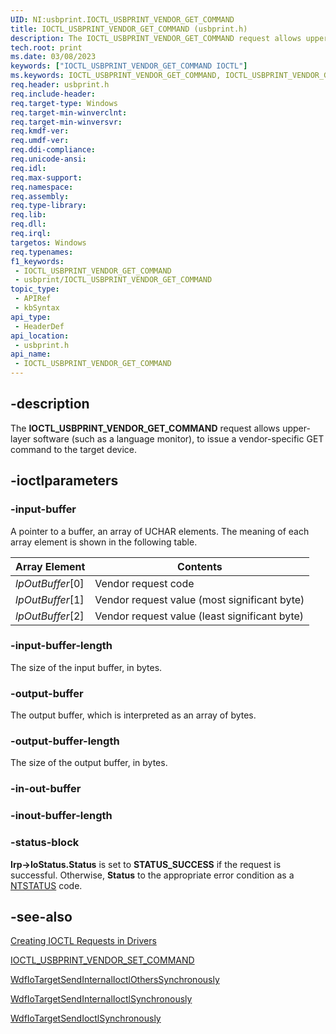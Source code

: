 ```yaml
---
UID: NI:usbprint.IOCTL_USBPRINT_VENDOR_GET_COMMAND
title: IOCTL_USBPRINT_VENDOR_GET_COMMAND (usbprint.h)
description: The IOCTL_USBPRINT_VENDOR_GET_COMMAND request allows upper-layer software (such as a language monitor), to issue a vendor-specific GET command to the target device.
tech.root: print
ms.date: 03/08/2023
keywords: ["IOCTL_USBPRINT_VENDOR_GET_COMMAND IOCTL"]
ms.keywords: IOCTL_USBPRINT_VENDOR_GET_COMMAND, IOCTL_USBPRINT_VENDOR_GET_COMMAND control, IOCTL_USBPRINT_VENDOR_GET_COMMAND control code [Print Devices], print.ioctl_usbprint_vendor_get_command, usbioctl_edd39494-a6bb-4e28-a059-7c7884626105.xml, usbprint/IOCTL_USBPRINT_VENDOR_GET_COMMAND
req.header: usbprint.h
req.include-header: 
req.target-type: Windows
req.target-min-winverclnt: 
req.target-min-winversvr: 
req.kmdf-ver: 
req.umdf-ver: 
req.ddi-compliance: 
req.unicode-ansi: 
req.idl: 
req.max-support: 
req.namespace: 
req.assembly: 
req.type-library: 
req.lib: 
req.dll: 
req.irql: 
targetos: Windows
req.typenames: 
f1_keywords:
 - IOCTL_USBPRINT_VENDOR_GET_COMMAND
 - usbprint/IOCTL_USBPRINT_VENDOR_GET_COMMAND
topic_type:
 - APIRef
 - kbSyntax
api_type:
 - HeaderDef
api_location:
 - usbprint.h
api_name:
 - IOCTL_USBPRINT_VENDOR_GET_COMMAND
---
```


## -description

The **IOCTL_USBPRINT_VENDOR_GET_COMMAND** request allows upper-layer software (such as a language monitor), to issue a vendor-specific GET command to the target device.

## -ioctlparameters

### -input-buffer

A pointer to a buffer, an array of UCHAR elements. The meaning of each array element is shown in the following table.

| Array Element | Contents |
|---|---|
| *lpOutBuffer*\[0\] | Vendor request code |
| *lpOutBuffer*\[1\] | Vendor request value (most significant byte) |
| *lpOutBuffer*\[2\] | Vendor request value (least significant byte) |

### -input-buffer-length

The size of the input buffer, in bytes.

### -output-buffer

The output buffer, which is interpreted as an array of bytes.

### -output-buffer-length

The size of the output buffer, in bytes.

### -in-out-buffer

### -inout-buffer-length

### -status-block

**Irp->IoStatus.Status** is set to **STATUS_SUCCESS** if the request is successful. Otherwise, **Status** to the appropriate error condition as a [NTSTATUS](/windows-hardware/drivers/kernel/using-ntstatus-values) code.

## -see-also

[Creating IOCTL Requests in Drivers](/windows-hardware/drivers/kernel/creating-ioctl-requests-in-drivers)

[IOCTL_USBPRINT_VENDOR_SET_COMMAND](/windows-hardware/drivers/ddi/usbprint/ni-usbprint-ioctl_usbprint_vendor_set_command)

[WdfIoTargetSendInternalIoctlOthersSynchronously](/windows-hardware/drivers/ddi/wdfiotarget/nf-wdfiotarget-wdfiotargetsendinternalioctlotherssynchronously)

[WdfIoTargetSendInternalIoctlSynchronously](/windows-hardware/drivers/ddi/wdfiotarget/nf-wdfiotarget-wdfiotargetsendinternalioctlsynchronously)

[WdfIoTargetSendIoctlSynchronously](/windows-hardware/drivers/ddi/wdfiotarget/nf-wdfiotarget-wdfiotargetsendioctlsynchronously)
